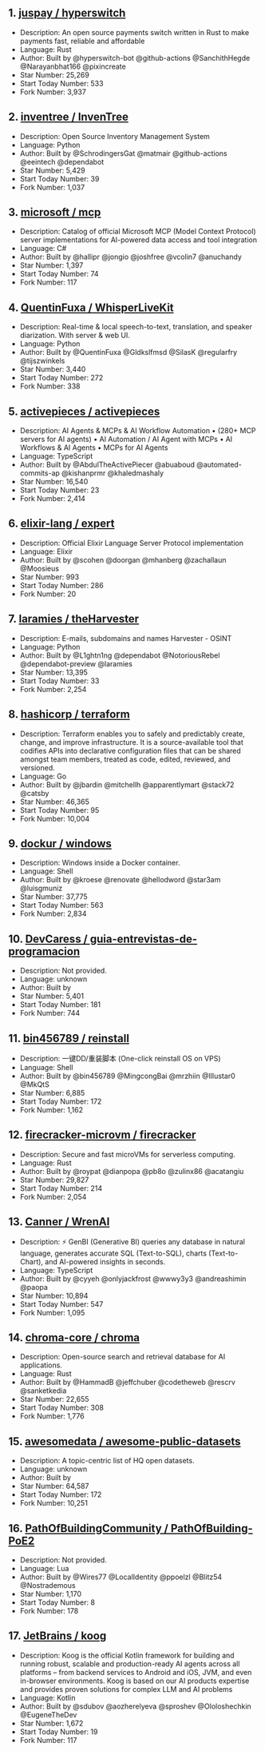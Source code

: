 ## 1. [juspay / hyperswitch](https://github.com/juspay/hyperswitch)
- Description: An open source payments switch written in Rust to make payments fast, reliable and affordable
- Language: Rust
- Author: Built by @hyperswitch-bot @github-actions @SanchithHegde @Narayanbhat166 @pixincreate
- Star Number: 25,269
- Start Today Number: 533
- Fork Number: 3,937

## 2. [inventree / InvenTree](https://github.com/inventree/InvenTree)
- Description: Open Source Inventory Management System
- Language: Python
- Author: Built by @SchrodingersGat @matmair @github-actions @eeintech @dependabot
- Star Number: 5,429
- Start Today Number: 39
- Fork Number: 1,037

## 3. [microsoft / mcp](https://github.com/microsoft/mcp)
- Description: Catalog of official Microsoft MCP (Model Context Protocol) server implementations for AI-powered data access and tool integration
- Language: C#
- Author: Built by @hallipr @jongio @joshfree @vcolin7 @anuchandy
- Star Number: 1,397
- Start Today Number: 74
- Fork Number: 117

## 4. [QuentinFuxa / WhisperLiveKit](https://github.com/QuentinFuxa/WhisperLiveKit)
- Description: Real-time & local speech-to-text, translation, and speaker diarization. With server & web UI.
- Language: Python
- Author: Built by @QuentinFuxa @Gldkslfmsd @SilasK @regularfry @tijszwinkels
- Star Number: 3,440
- Start Today Number: 272
- Fork Number: 338

## 5. [activepieces / activepieces](https://github.com/activepieces/activepieces)
- Description: AI Agents & MCPs & AI Workflow Automation • (280+ MCP servers for AI agents) • AI Automation / AI Agent with MCPs • AI Workflows & AI Agents • MCPs for AI Agents
- Language: TypeScript
- Author: Built by @AbdulTheActivePiecer @abuaboud @automated-commits-ap @kishanprmr @khaledmashaly
- Star Number: 16,540
- Start Today Number: 23
- Fork Number: 2,414

## 6. [elixir-lang / expert](https://github.com/elixir-lang/expert)
- Description: Official Elixir Language Server Protocol implementation
- Language: Elixir
- Author: Built by @scohen @doorgan @mhanberg @zachallaun @Moosieus
- Star Number: 993
- Start Today Number: 286
- Fork Number: 20

## 7. [laramies / theHarvester](https://github.com/laramies/theHarvester)
- Description: E-mails, subdomains and names Harvester - OSINT
- Language: Python
- Author: Built by @L1ghtn1ng @dependabot @NotoriousRebel @dependabot-preview @laramies
- Star Number: 13,395
- Start Today Number: 33
- Fork Number: 2,254

## 8. [hashicorp / terraform](https://github.com/hashicorp/terraform)
- Description: Terraform enables you to safely and predictably create, change, and improve infrastructure. It is a source-available tool that codifies APIs into declarative configuration files that can be shared amongst team members, treated as code, edited, reviewed, and versioned.
- Language: Go
- Author: Built by @jbardin @mitchellh @apparentlymart @stack72 @catsby
- Star Number: 46,365
- Start Today Number: 95
- Fork Number: 10,004

## 9. [dockur / windows](https://github.com/dockur/windows)
- Description: Windows inside a Docker container.
- Language: Shell
- Author: Built by @kroese @renovate @hellodword @star3am @luisgmuniz
- Star Number: 37,775
- Start Today Number: 563
- Fork Number: 2,834

## 10. [DevCaress / guia-entrevistas-de-programacion](https://github.com/DevCaress/guia-entrevistas-de-programacion)
- Description: Not provided. 
- Language: unknown
- Author: Built by 
- Star Number: 5,401
- Start Today Number: 181
- Fork Number: 744

## 11. [bin456789 / reinstall](https://github.com/bin456789/reinstall)
- Description: 一键DD/重装脚本 (One-click reinstall OS on VPS)
- Language: Shell
- Author: Built by @bin456789 @MingcongBai @mrzhiin @Illustar0 @MkQtS
- Star Number: 6,885
- Start Today Number: 172
- Fork Number: 1,162

## 12. [firecracker-microvm / firecracker](https://github.com/firecracker-microvm/firecracker)
- Description: Secure and fast microVMs for serverless computing.
- Language: Rust
- Author: Built by @roypat @dianpopa @pb8o @zulinx86 @acatangiu
- Star Number: 29,827
- Start Today Number: 214
- Fork Number: 2,054

## 13. [Canner / WrenAI](https://github.com/Canner/WrenAI)
- Description: ⚡️ GenBI (Generative BI) queries any database in natural language, generates accurate SQL (Text-to-SQL), charts (Text-to-Chart), and AI-powered insights in seconds.
- Language: TypeScript
- Author: Built by @cyyeh @onlyjackfrost @wwwy3y3 @andreashimin @paopa
- Star Number: 10,894
- Start Today Number: 547
- Fork Number: 1,095

## 14. [chroma-core / chroma](https://github.com/chroma-core/chroma)
- Description: Open-source search and retrieval database for AI applications.
- Language: Rust
- Author: Built by @HammadB @jeffchuber @codetheweb @rescrv @sanketkedia
- Star Number: 22,655
- Start Today Number: 308
- Fork Number: 1,776

## 15. [awesomedata / awesome-public-datasets](https://github.com/awesomedata/awesome-public-datasets)
- Description: A topic-centric list of HQ open datasets.
- Language: unknown
- Author: Built by 
- Star Number: 64,587
- Start Today Number: 172
- Fork Number: 10,251

## 16. [PathOfBuildingCommunity / PathOfBuilding-PoE2](https://github.com/PathOfBuildingCommunity/PathOfBuilding-PoE2)
- Description: Not provided. 
- Language: Lua
- Author: Built by @Wires77 @LocalIdentity @ppoelzl @Blitz54 @Nostrademous
- Star Number: 1,170
- Start Today Number: 8
- Fork Number: 178

## 17. [JetBrains / koog](https://github.com/JetBrains/koog)
- Description: Koog is the official Kotlin framework for building and running robust, scalable and production-ready AI agents across all platforms – from backend services to Android and iOS, JVM, and even in-browser environments. Koog is based on our AI products expertise and provides proven solutions for complex LLM and AI problems
- Language: Kotlin
- Author: Built by @sdubov @aozherelyeva @sproshev @Ololoshechkin @EugeneTheDev
- Star Number: 1,672
- Start Today Number: 19
- Fork Number: 117